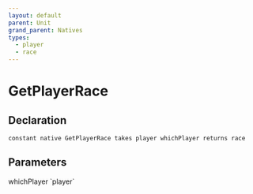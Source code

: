 ```yaml
---
layout: default
parent: Unit
grand_parent: Natives
types:
  - player
  - race
---
```


# GetPlayerRace

## Declaration

```
constant native GetPlayerRace takes player whichPlayer returns race
```

## Parameters
<dl>
  <dt>whichPlayer `player`</dt>
  <dd></dd>
</dl>